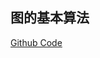 

## 图的基本算法


[Github Code](https://github.com/Peefy/CLRS_dugu_code-master/blob/master/src/chapter22)
